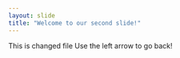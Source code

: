 ```yaml
---
layout: slide
title: "Welcome to our second slide!"
---
```

This is changed file
Use the left arrow to go back!
